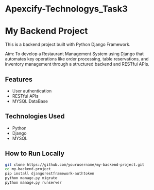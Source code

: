 # Apexcify-Technologys_Task3

# My Backend Project

This is a backend project built with Python Django Framework.

Aim: To develop a Restaurant Management System using Django that automates key operations like order processing, table reservations, and inventory management through a structured backend and RESTful APIs.

## Features
- User authentication
- RESTful APIs
- MYSQL DataBase

## Technologies Used
- Python
- Django
- MYSQL


## How to Run Locally

```bash
git clone https://github.com/yourusername/my-backend-project.git
cd my-backend-project
pip install djangorestframework-authtoken
python manage.py migrate
python manage.py runserver
